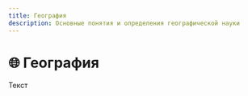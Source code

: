```yaml
---
title: География
description: Основные понятия и определения географической науки
---
```


# 🌐 География

Текст
